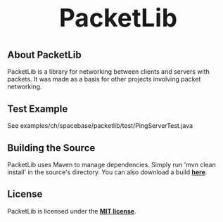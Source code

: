 <b><center><h1>PacketLib</h></center></b>
==========


<b>About PacketLib</b>
--------

PacketLib is a library for networking between clients and servers with packets. It was made as a basis for other projects involving packet networking.


<b>Test Example</b>
--------

See examples/ch/spacebase/packetlib/test/PingServerTest.java


<b>Building the Source</b>
--------

PacketLib uses Maven to manage dependencies. Simply run 'mvn clean install' in the source's directory.
You can also download a build <b>[here](http://build.spacebase.ch/job/PacketLib/)</b>.


<b>License</b>
---------

PacketLib is licensed under the <b>[MIT license](http://www.opensource.org/licenses/mit-license.html)</b>.
